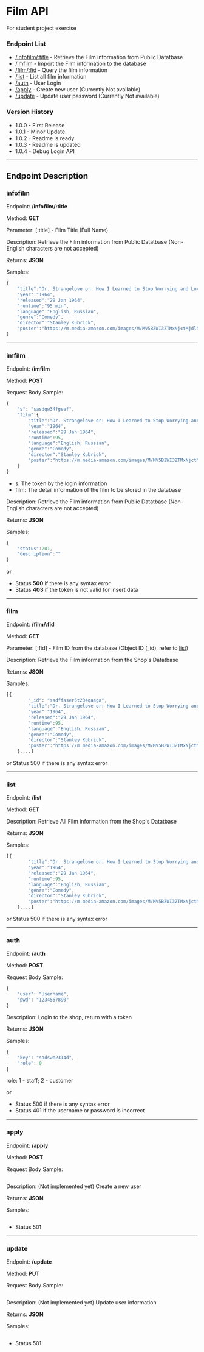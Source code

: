 # Film API 
For student project exercise

### Endpoint List
- [/infofilm/:title](#infofilm) - Retrieve the Film information from Public Datatbase
- [/imfilm](#imfilm) - Import the Film information to the database
- [/film/:fid](#film) - Query the film information
- [/list](#list) - List all film information
- [/auth](#auth) - User Login
- [/apply](#apply) - Create new user (Currently Not available)
- [/update](#update) - Update user password (Currently Not available)

### Version History

* 1.0.0 - First Release 
* 1.0.1 - Minor Update
* 1.0.2 - Readme is ready
* 1.0.3 - Readme is updated
* 1.0.4 - Debug Login API 
---

## Endpoint Description
### **infofilm**
Endpoint: **/infofilm/:title**

Method:  **GET**

Parameter: [:title] - Film Title (Full Name)

Description: Retrieve the Film information from Public Datatbase (Non-English characters are not accepted)

Returns: **JSON**

Samples: 
```javascript
{
    "title":"Dr. Strangelove or: How I Learned to Stop Worrying and Love the Bomb",
    "year":"1964",
    "released":"29 Jan 1964",
    "runtime":"95 min",
    "language":"English, Russian",
    "genre":"Comedy",
    "director":"Stanley Kubrick",
    "poster":"https://m.media-amazon.com/images/M/MV5BZWI3ZTMxNjctMjdlNS00NmUwLWFiM2YtZDUyY2I3N2MxYTE0XkEyXkFqcGdeQXVyNzkwMjQ5NzM@._V1_SX300.jpg"
}
```

---

### **imfilm**
Endpoint: **/imfilm**

Method:  **POST**

Request Body Sample: 
```javascript
{
    "s": "sasdqw34fgsef",
    "film":{
        "title":"Dr. Strangelove or: How I Learned to Stop Worrying and Love the Bomb",
        "year":"1964",
        "released":"29 Jan 1964",
        "runtime":95,
        "language":"English, Russian",
        "genre":"Comedy",
        "director":"Stanley Kubrick",
        "poster":"https://m.media-amazon.com/images/M/MV5BZWI3ZTMxNjctMjdlNS00NmUwLWFiM2YtZDUyY2I3N2MxYTE0XkEyXkFqcGdeQXVyNzkwMjQ5NzM@._V1_SX300.jpg"
    }
}
```
- s: The token by the login information
- film: The detail information of the film to be stored in the database

Description: Retrieve the Film information from Public Datatbase (Non-English characters are not accepted)

Returns: **JSON**

Samples: 
```javascript
{
    "status":201,
    "description":""
}
```
or 

* Status **500** if there is any syntax error
* Status **403** if the token is not valid for insert data

---

### **film**
Endpoint: **/film/:fid**

Method:  **GET**

Parameter: [:fid] - Film ID from the database (Object ID (_id), refer to [list](#list))

Description: Retrieve the Film information from the Shop's Datatbase 

Returns: **JSON**

Samples: 
```javascript
[{
        "_id": "sadffaser5t234qasga",
        "title":"Dr. Strangelove or: How I Learned to Stop Worrying and Love the Bomb",
        "year":"1964",
        "released":"29 Jan 1964",
        "runtime":95,
        "language":"English, Russian",
        "genre":"Comedy",
        "director":"Stanley Kubrick",
        "poster":"https://m.media-amazon.com/images/M/MV5BZWI3ZTMxNjctMjdlNS00NmUwLWFiM2YtZDUyY2I3N2MxYTE0XkEyXkFqcGdeQXVyNzkwMjQ5NzM@._V1_SX300.jpg"
    },...]
```
or Status 500 if there is any syntax error


---

### **list**
Endpoint: **/list**

Method:  **GET**

Description: Retrieve All Film information from the Shop's Datatbase 

Returns: **JSON**

Samples: 
```javascript
[{
        "title":"Dr. Strangelove or: How I Learned to Stop Worrying and Love the Bomb",
        "year":"1964",
        "released":"29 Jan 1964",
        "runtime":95,
        "language":"English, Russian",
        "genre":"Comedy",
        "director":"Stanley Kubrick",
        "poster":"https://m.media-amazon.com/images/M/MV5BZWI3ZTMxNjctMjdlNS00NmUwLWFiM2YtZDUyY2I3N2MxYTE0XkEyXkFqcGdeQXVyNzkwMjQ5NzM@._V1_SX300.jpg"
    },...]
```
or Status 500 if there is any syntax error

---

### **auth**
Endpoint: **/auth**

Method:  **POST**

Request Body Sample: 
```javascript
{
    "user": "Username",
    "pwd": "1234567890"
}
```

Description: Login to the shop, return with a token 

Returns: **JSON**

Samples: 
```javascript
{
    "key": "sadswe2314d",
    "role": 0
}
```
role: 1 - staff; 2 - customer

or 
* Status 500 if there is any syntax error
* Status 401 if the username or password is incorrect

---

### **apply**
Endpoint: **/apply**

Method:  **POST**

Request Body Sample: 
```javascript
```

Description: (Not implemented yet) Create a new user

Returns: **JSON**

Samples: 
```javascript
```


* Status 501 

---

### **update**
Endpoint: **/update**

Method:  **PUT**

Request Body Sample: 
```javascript
```

Description: (Not implemented yet) Update user information

Returns: **JSON**

Samples: 
```javascript
```


* Status 501 

